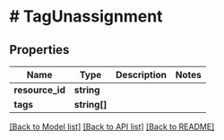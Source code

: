 # # TagUnassignment

## Properties

Name | Type | Description | Notes
------------ | ------------- | ------------- | -------------
**resource_id** | **string** |  |
**tags** | **string[]** |  |

[[Back to Model list]](../../README.md#models) [[Back to API list]](../../README.md#endpoints) [[Back to README]](../../README.md)
